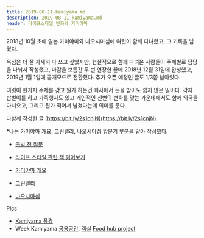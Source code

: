 ```yaml
---
title: 2019-08-11-kamiyama.md
description: 2019-08-11-kamiyama.md
header: 라이프스타일 변화와 카미야마
---
```

2018년 10월 초에 일본 카미야마와 나오시마섬에 여럿이 함께 다녀왔고, 그 기록을 남겼다.

욕심은 더 잘 자세히 다 쓰고 싶었지만, 현실적으로 함께 다녀온 사람들이 주제별로 담당을 나눠서 작성했고, 마감을 보름간 두 번 연장한 끝에 2018년 12월 31일에 완성했고, 2019년 1월 1일에 공개모드로 전환했다. 추가 오픈 예정인 글도 1/3쯤 남아있다.

여럿이 한가지 주제를 갖고 뭔가 하는건 회사에서 돈을 받아도 쉽지 않은 일이다. 각자 밥벌이를 하고 가족행사도 있고 개인적인 신변의 변화를 맞는 가운데에서도 함께 외국을 다녀오고, 그리고 뭔가 적어서 남겼다는데 의미를 둔다.

다함께 작성한 글 [https://bit.ly/2s1cnjN](https://bit.ly/2s1cnjN)

*나는 카미야마 개요, 그린밸리, 나오시마섬 방문기 부분을 맡아 작성했다.


* [출발 전 질문]()
* [라이프 스타일 관련 책 읽어보기]()

* [카미야마 개요]()
* [그린밸리]()
* [나오시마섬](https://placenesss.tumblr.com/post/181738864532/%EC%9C%84%EC%B9%98-%EC%82%B0%EC%97%85-%EC%9D%B8%EA%B5%AC-%EB%82%98%EC%98%A4%EC%8B%9C%EB%A7%88%EC%84%AC%EC%9D%80-%EC%9D%BC%EB%B3%B8-%EC%98%A4%EC%82%AC%EC%B9%B4-%EA%B5%90%ED%86%A0%EA%B0%80-%EC%9E%88%EB%8A%94-%ED%98%BC%EC%8A%88%EC%99%80-%EC%8B%9C%EC%BD%94%EA%B5%AC-%EC%82%AC%EC%9D%B4%EC%97%90-%EC%9E%88%EB%8A%94)


Pics
* [Kamiyama 풍경](https://placenesss.tumblr.com/post/181807442992/kamiyama-japan-oct-2018)
* Week Kamiyama [공용공간](), [객실](https://placenesss.tumblr.com/post/181807270187/week-kamiyama-%EA%B0%9D%EC%8B%A4-kamiyama-japan-oct-2018)
[Food hub project]()



